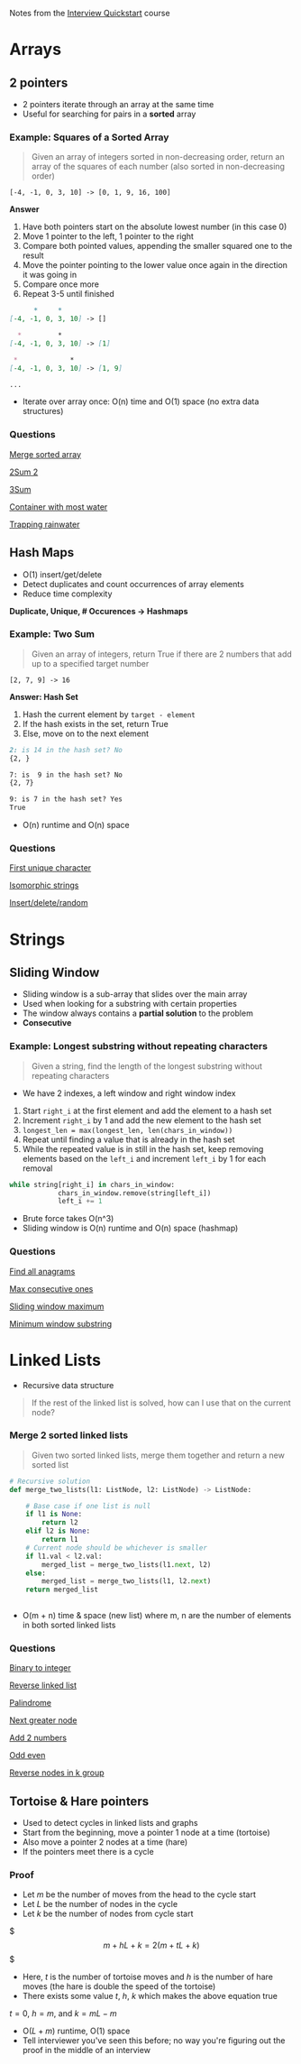 Notes from the [Interview Quickstart](https://interviewquickstart.dev/) course


#  Arrays

## 2 pointers

- 2 pointers iterate through an array at the same time
- Useful for searching for pairs in a **sorted** array

### Example: Squares of a Sorted Array

> Given an array of integers sorted in non-decreasing order, return an array of the squares of each number (also sorted in non-decreasing order)

`[-4, -1, 0, 3, 10] -> [0, 1, 9, 16, 100]`

**Answer**
 
1. Have both pointers start on the absolute lowest number (in this case 0)
2. Move 1 pointer to the left, 1 pointer to the right
3. Compare both pointed values, appending the smaller squared one to the result
4. Move the pointer pointing to the lower value once again in the direction it was going in 
5. Compare once more
6. Repeat 3-5 until finished

```markdown
      *     *
[-4, -1, 0, 3, 10] -> []

  *         *
[-4, -1, 0, 3, 10] -> [1]

 *             *
[-4, -1, 0, 3, 10] -> [1, 9]

...
```

- Iterate over array once: O(n) time and O(1) space (no extra data structures)

### Questions

[Merge sorted array](https://leetcode.com/problems/merge-sorted-array/)

[2Sum 2](https://leetcode.com/problems/two-sum-ii-input-array-is-sorted/)

[3Sum](https://leetcode.com/problems/3sum/)

[Container with most water](https://leetcode.com/problems/container-with-most-water/)

[Trapping rainwater](https://leetcode.com/problems/trapping-rain-water/)

## Hash Maps

- O(1) insert/get/delete 
- Detect duplicates and count occurrences of array elements
- Reduce time complexity 

**Duplicate, Unique, # Occurences -> Hashmaps**

### Example: Two Sum

> Given an array of integers, return True if there are 2 numbers that add up to a specified target number

`[2, 7, 9] -> 16`

**Answer: Hash Set**

1. Hash the current element by `target - element`
2. If the hash exists in the set, return True
3. Else, move on to the next element

```markdown
2: is 14 in the hash set? No
{2, }

7: is  9 in the hash set? No
{2, 7}

9: is 7 in the hash set? Yes
True
```

- O(n) runtime and O(n) space

### Questions

[First unique character](https://leetcode.com/problems/first-unique-character-in-a-string/)

[Isomorphic strings](https://leetcode.com/problems/isomorphic-strings/)

[Insert/delete/random](https://leetcode.com/problems/insert-delete-getrandom-o1/)

# Strings

## Sliding Window

- Sliding window is a sub-array that slides over the main array
- Used when looking for a substring with certain properties
- The window always contains a **partial solution** to the problem
- **Consecutive**

### Example: Longest substring without repeating characters

> Given a string, find the length of the longest substring without repeating characters

- We have 2 indexes, a left window and right window index

1. Start `right_i` at the first element and add the element to a hash set
2. Increment `right_i` by 1 and add the new element to the hash set
3. `longest_len = max(longest_len, len(chars_in_window))`
4. Repeat until finding a value that is already in the hash set
5. While the repeated value is in still in the hash set, keep removing elements based on the `left_i` and increment `left_i` by 1 for each removal

```python
while string[right_i] in chars_in_window:
            chars_in_window.remove(string[left_i])
            left_i += 1
```

- Brute force takes O(n^3)
- Sliding window is O(n) runtime and O(n) space (hashmap)

### Questions

[Find all anagrams](https://leetcode.com/problems/find-all-anagrams-in-a-string/)

[Max consecutive ones](https://leetcode.com/problems/max-consecutive-ones-iii/)

[Sliding window maximum](https://leetcode.com/problems/sliding-window-maximum/)

[Minimum window substring](https://leetcode.com/problems/minimum-window-substring/)

# Linked Lists

- Recursive data structure

> If the rest of the linked list is solved, how can I use that on the current node?

### Merge 2 sorted linked lists

> Given two sorted linked lists, merge them together and return a new sorted list

```python
# Recursive solution
def merge_two_lists(l1: ListNode, l2: ListNode) -> ListNode:

    # Base case if one list is null
    if l1 is None:
        return l2
    elif l2 is None:
        return l1
    # Current node should be whichever is smaller
    if l1.val < l2.val:
        merged_list = merge_two_lists(l1.next, l2)
    else:
        merged_list = merge_two_lists(l1, l2.next)
    return merged_list
    
```

- O(m + n) time & space (new list) where m, n are the number of elements in both sorted linked lists

### Questions

[Binary to integer](https://leetcode.com/problems/convert-binary-number-in-a-linked-list-to-integer/)

[Reverse linked list](https://leetcode.com/problems/reverse-linked-list/)

[Palindrome](https://leetcode.com/problems/palindrome-linked-list/)

[Next greater node](https://leetcode.com/problems/next-greater-node-in-linked-list/)

[Add 2 numbers](https://leetcode.com/problems/add-two-numbers-ii/)

[Odd even](https://leetcode.com/problems/odd-even-linked-list/)

[Reverse nodes in k group](https://leetcode.com/problems/reverse-nodes-in-k-group/)

## Tortoise & Hare pointers

- Used to detect cycles in linked lists and graphs
- Start from the beginning, move a pointer 1 node at a time (tortoise)
- Also move a pointer 2 nodes at a time (hare)
- If the pointers meet there is a cycle

### Proof

- Let $m$ be the number of moves from the head to the cycle start
- Let $L$ be the number of nodes in the cycle
- Let $k$ be the number of nodes from cycle start

$$$
m + hL + k = 2(m + tL + k)
$$$


- Here, $t$ is the number of tortoise moves and $h$ is the number of hare moves (the hare is double the speed of the tortoise)
- There exists some value $t$, $h$, $k$ which makes the above equation true

$t = 0$, $h = m$, and $k = mL - m$

- O($L + m$) runtime, O(1) space
- Tell interviewer you've seen this before; no way you're figuring out the proof in the middle of an interview

